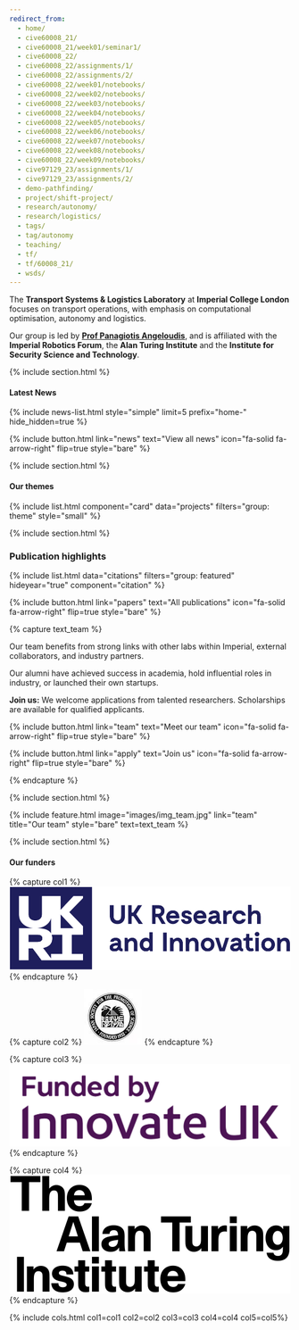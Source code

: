 ```yaml
---
redirect_from:
  - home/
  - cive60008_21/
  - cive60008_21/week01/seminar1/
  - cive60008_22/
  - cive60008_22/assignments/1/
  - cive60008_22/assignments/2/
  - cive60008_22/week01/notebooks/
  - cive60008_22/week02/notebooks/
  - cive60008_22/week03/notebooks/
  - cive60008_22/week04/notebooks/
  - cive60008_22/week05/notebooks/
  - cive60008_22/week06/notebooks/
  - cive60008_22/week07/notebooks/
  - cive60008_22/week08/notebooks/
  - cive60008_22/week09/notebooks/
  - cive97129_23/assignments/1/
  - cive97129_23/assignments/2/
  - demo-pathfinding/
  - project/shift-project/
  - research/autonomy/
  - research/logistics/
  - tags/
  - tag/autonomy
  - teaching/
  - tf/
  - tf/60008_21/
  - wsds/
---
```



The **Transport Systems & Logistics Laboratory** at **Imperial College London** focuses on transport operations, with emphasis on computational optimisation, autonomy and logistics.

Our group is led by [**Prof Panagiotis Angeloudis**](/members/angeloudis-p), and is affiliated with the **Imperial Robotics Forum**, the **Alan Turing Institute** and the **Institute for Security Science and Technology**.

{% include section.html %}

#### Latest News

{% include news-list.html style="simple" limit=5 prefix="home-" hide_hidden=true %}

{%
  include button.html
  link="news"
  text="View all news"
  icon="fa-solid fa-arrow-right"
  flip=true
  style="bare"
%}

{% include section.html %}

#### Our themes

{% include list.html component="card" data="projects" filters="group: theme" style="small" %}



{% include section.html %}

### Publication highlights

{% include list.html data="citations"  filters="group: featured" hideyear="true" component="citation"  %}

{%
  include button.html
  link="papers"
  text="All publications"
  icon="fa-solid fa-arrow-right"
  flip=true
  style="bare"
%}


{% capture text_team %}

Our team benefits from strong links with other labs within Imperial, external collaborators, and industry partners. 

Our alumni have achieved success in academia, hold influential roles in industry, or launched their own startups.

**Join us:** We welcome applications from talented researchers. Scholarships are available for qualified applicants.

{%
  include button.html
  link="team"
  text="Meet our team"
  icon="fa-solid fa-arrow-right"
  flip=true
  style="bare"
%}

{%
  include button.html
  link="apply"
  text="Join us"
  icon="fa-solid fa-arrow-right"
  flip=true
  style="bare"
%}

{% endcapture %}



{% include section.html %}

{%
  include feature.html
  image="images/img_team.jpg"
  link="team"
  title="Our team"
  style="bare"
  text=text_team
%}




{% include section.html %}

#### Our funders


{% capture col1 %}
<img src="images/funders/ukri.svg">
{% endcapture %}

{% capture col2 %}
<img src="images/funders/jsps.jpg">
{% endcapture %}

{% capture col3 %}
<img src="images/funders/innovateuk.svg">
{% endcapture %}

{% capture col4 %}
<img src="images/funders/alan-turing.svg">
{% endcapture %}


{% include cols.html col1=col1 col2=col2 col3=col3 col4=col4 col5=col5%}